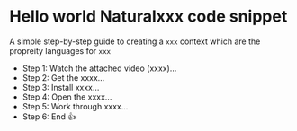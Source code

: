 # Hello world Naturalxxx code snippet
A simple step-by-step guide to creating a `xxx` context which are the propreity languages for `xxx`

- Step 1: Watch the attached video (xxxx)...
- Step 2: Get the xxxx...
- Step 3: Install xxxx...
- Step 4: Open the xxxx...
- Step 5: Work through xxxx...
- Step 6: End :+1:
